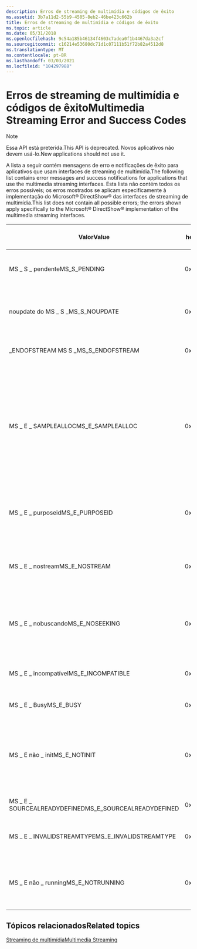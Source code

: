 ```yaml
---
description: Erros de streaming de multimídia e códigos de êxito
ms.assetid: 3b7a11d2-55b9-4505-8eb2-46be423c662b
title: Erros de streaming de multimídia e códigos de êxito
ms.topic: article
ms.date: 05/31/2018
ms.openlocfilehash: 9c54a185b46134f4603c7adea0f1b4467da3a2cf
ms.sourcegitcommit: c16214e53680dc71d1c07111b51f72b82a4512d8
ms.translationtype: MT
ms.contentlocale: pt-BR
ms.lasthandoff: 03/03/2021
ms.locfileid: "104297988"
---
```

# <a name="multimedia-streaming-error-and-success-codes"></a><span data-ttu-id="85790-103">Erros de streaming de multimídia e códigos de êxito</span><span class="sxs-lookup"><span data-stu-id="85790-103">Multimedia Streaming Error and Success Codes</span></span>

> [!Note]  
> <span data-ttu-id="85790-104">Essa API está preterida.</span><span class="sxs-lookup"><span data-stu-id="85790-104">This API is deprecated.</span></span> <span data-ttu-id="85790-105">Novos aplicativos não devem usá-lo.</span><span class="sxs-lookup"><span data-stu-id="85790-105">New applications should not use it.</span></span>

 

<span data-ttu-id="85790-106">A lista a seguir contém mensagens de erro e notificações de êxito para aplicativos que usam interfaces de streaming de multimídia.</span><span class="sxs-lookup"><span data-stu-id="85790-106">The following list contains error messages and success notifications for applications that use the multimedia streaming interfaces.</span></span> <span data-ttu-id="85790-107">Esta lista não contém todos os erros possíveis; os erros mostrados se aplicam especificamente à implementação do Microsoft® DirectShow® das interfaces de streaming de multimídia.</span><span class="sxs-lookup"><span data-stu-id="85790-107">This list does not contain all possible errors; the errors shown apply specifically to the Microsoft® DirectShow® implementation of the multimedia streaming interfaces.</span></span>



| <span data-ttu-id="85790-108">Valor</span><span class="sxs-lookup"><span data-stu-id="85790-108">Value</span></span>                       | <span data-ttu-id="85790-109">Código hexadecimal</span><span class="sxs-lookup"><span data-stu-id="85790-109">Hexadecimal code</span></span> | <span data-ttu-id="85790-110">Descrição</span><span class="sxs-lookup"><span data-stu-id="85790-110">Description</span></span>                                                                                                                                                                                |
|-----------------------------|------------------|--------------------------------------------------------------------------------------------------------------------------------------------------------------------------------------------|
| <span data-ttu-id="85790-111">MS \_ S \_ pendente</span><span class="sxs-lookup"><span data-stu-id="85790-111">MS\_S\_PENDING</span></span>              | <span data-ttu-id="85790-112">0x00040001</span><span class="sxs-lookup"><span data-stu-id="85790-112">0x00040001</span></span>       | <span data-ttu-id="85790-113">A atualização de exemplo ainda não foi concluída.</span><span class="sxs-lookup"><span data-stu-id="85790-113">Sample update is not yet complete.</span></span>                                                                                                                                                         |
| <span data-ttu-id="85790-114">noupdate do MS \_ S \_</span><span class="sxs-lookup"><span data-stu-id="85790-114">MS\_S\_NOUPDATE</span></span>             | <span data-ttu-id="85790-115">0x00040002</span><span class="sxs-lookup"><span data-stu-id="85790-115">0x00040002</span></span>       | <span data-ttu-id="85790-116">O exemplo não foi atualizado após a conclusão forçada.</span><span class="sxs-lookup"><span data-stu-id="85790-116">Sample was not updated after forced completion.</span></span>                                                                                                                                            |
| <span data-ttu-id="85790-117">\_ENDOFSTREAM MS S \_</span><span class="sxs-lookup"><span data-stu-id="85790-117">MS\_S\_ENDOFSTREAM</span></span>          | <span data-ttu-id="85790-118">0x00040003</span><span class="sxs-lookup"><span data-stu-id="85790-118">0x00040003</span></span>       | <span data-ttu-id="85790-119">Fim do fluxo.</span><span class="sxs-lookup"><span data-stu-id="85790-119">End of stream.</span></span> <span data-ttu-id="85790-120">Exemplo não atualizado.</span><span class="sxs-lookup"><span data-stu-id="85790-120">Sample not updated.</span></span>                                                                                                                                                         |
| <span data-ttu-id="85790-121">MS \_ E \_ SAMPLEALLOC</span><span class="sxs-lookup"><span data-stu-id="85790-121">MS\_E\_SAMPLEALLOC</span></span>          | <span data-ttu-id="85790-122">0x80040401</span><span class="sxs-lookup"><span data-stu-id="85790-122">0x80040401</span></span>       | <span data-ttu-id="85790-123">Um objeto [**IMediaStream**](/previous-versions/windows/desktop/api/mmstream/nn-mmstream-imediastream) não pôde ser removido de um objeto [**IMultiMediaStream**](/previous-versions/windows/desktop/api/mmstream/nn-mmstream-imultimediastream) porque ele ainda contém pelo menos um exemplo alocado.</span><span class="sxs-lookup"><span data-stu-id="85790-123">An [**IMediaStream**](/previous-versions/windows/desktop/api/mmstream/nn-mmstream-imediastream) object could not be removed from an [**IMultiMediaStream**](/previous-versions/windows/desktop/api/mmstream/nn-mmstream-imultimediastream) object because it still contains at least one allocated sample.</span></span> |
| <span data-ttu-id="85790-124">MS \_ E \_ purposeid</span><span class="sxs-lookup"><span data-stu-id="85790-124">MS\_E\_PURPOSEID</span></span>            | <span data-ttu-id="85790-125">0x80040402</span><span class="sxs-lookup"><span data-stu-id="85790-125">0x80040402</span></span>       | <span data-ttu-id="85790-126">A ID de finalidade especificada não pode ser usada para a chamada.</span><span class="sxs-lookup"><span data-stu-id="85790-126">The specified purpose ID can't be used for the call.</span></span>                                                                                                                                       |
| <span data-ttu-id="85790-127">MS \_ E \_ nostream</span><span class="sxs-lookup"><span data-stu-id="85790-127">MS\_E\_NOSTREAM</span></span>             | <span data-ttu-id="85790-128">0x80040403</span><span class="sxs-lookup"><span data-stu-id="85790-128">0x80040403</span></span>       | <span data-ttu-id="85790-129">Nenhum fluxo pode ser encontrado com os atributos especificados.</span><span class="sxs-lookup"><span data-stu-id="85790-129">No stream can be found with the specified attributes.</span></span>                                                                                                                                      |
| <span data-ttu-id="85790-130">MS \_ E \_ nobuscando</span><span class="sxs-lookup"><span data-stu-id="85790-130">MS\_E\_NOSEEKING</span></span>            | <span data-ttu-id="85790-131">0x80040404</span><span class="sxs-lookup"><span data-stu-id="85790-131">0x80040404</span></span>       | <span data-ttu-id="85790-132">A busca não tem suporte para este objeto [**IMultiMediaStream**](/previous-versions/windows/desktop/api/mmstream/nn-mmstream-imultimediastream) .</span><span class="sxs-lookup"><span data-stu-id="85790-132">Seeking not supported for this [**IMultiMediaStream**](/previous-versions/windows/desktop/api/mmstream/nn-mmstream-imultimediastream) object.</span></span>                                                                                                      |
| <span data-ttu-id="85790-133">MS \_ E \_ incompatível</span><span class="sxs-lookup"><span data-stu-id="85790-133">MS\_E\_INCOMPATIBLE</span></span>         | <span data-ttu-id="85790-134">0x80040405</span><span class="sxs-lookup"><span data-stu-id="85790-134">0x80040405</span></span>       | <span data-ttu-id="85790-135">Os formatos de fluxo não são compatíveis.</span><span class="sxs-lookup"><span data-stu-id="85790-135">The stream formats are not compatible.</span></span>                                                                                                                                                     |
| <span data-ttu-id="85790-136">MS \_ E \_ Busy</span><span class="sxs-lookup"><span data-stu-id="85790-136">MS\_E\_BUSY</span></span>                 | <span data-ttu-id="85790-137">0x80040406</span><span class="sxs-lookup"><span data-stu-id="85790-137">0x80040406</span></span>       | <span data-ttu-id="85790-138">O exemplo está ocupado.</span><span class="sxs-lookup"><span data-stu-id="85790-138">The sample is busy.</span></span>                                                                                                                                                                        |
| <span data-ttu-id="85790-139">MS \_ E não \_ init</span><span class="sxs-lookup"><span data-stu-id="85790-139">MS\_E\_NOTINIT</span></span>              | <span data-ttu-id="85790-140">0x80040407</span><span class="sxs-lookup"><span data-stu-id="85790-140">0x80040407</span></span>       | <span data-ttu-id="85790-141">O objeto não pode aceitar a chamada porque sua função de inicialização ou equivalente não foi chamada.</span><span class="sxs-lookup"><span data-stu-id="85790-141">The object can't accept the call because its initialize function or equivalent has not been called.</span></span>                                                                                        |
| <span data-ttu-id="85790-142">MS \_ E \_ SOURCEALREADYDEFINED</span><span class="sxs-lookup"><span data-stu-id="85790-142">MS\_E\_SOURCEALREADYDEFINED</span></span> | <span data-ttu-id="85790-143">0x80040408</span><span class="sxs-lookup"><span data-stu-id="85790-143">0x80040408</span></span>       | <span data-ttu-id="85790-144">Fonte já definida.</span><span class="sxs-lookup"><span data-stu-id="85790-144">Source already defined.</span></span>                                                                                                                                                                    |
| <span data-ttu-id="85790-145">MS \_ E \_ INVALIDSTREAMTYPE</span><span class="sxs-lookup"><span data-stu-id="85790-145">MS\_E\_INVALIDSTREAMTYPE</span></span>    | <span data-ttu-id="85790-146">0x80040409</span><span class="sxs-lookup"><span data-stu-id="85790-146">0x80040409</span></span>       | <span data-ttu-id="85790-147">O tipo de fluxo não é válido para esta operação.</span><span class="sxs-lookup"><span data-stu-id="85790-147">The stream type is not valid for this operation.</span></span>                                                                                                                                           |
| <span data-ttu-id="85790-148">MS \_ E não \_ running</span><span class="sxs-lookup"><span data-stu-id="85790-148">MS\_E\_NOTRUNNING</span></span>           | <span data-ttu-id="85790-149">0x8004040A</span><span class="sxs-lookup"><span data-stu-id="85790-149">0x8004040A</span></span>       | <span data-ttu-id="85790-150">O objeto [**IMultiMediaStream**](/previous-versions/windows/desktop/api/mmstream/nn-mmstream-imultimediastream) não está em estado de execução.</span><span class="sxs-lookup"><span data-stu-id="85790-150">The [**IMultiMediaStream**](/previous-versions/windows/desktop/api/mmstream/nn-mmstream-imultimediastream) object is not in running state.</span></span>                                                                                                         |



 

## <a name="related-topics"></a><span data-ttu-id="85790-151">Tópicos relacionados</span><span class="sxs-lookup"><span data-stu-id="85790-151">Related topics</span></span>

<dl> <dt>

[<span data-ttu-id="85790-152">Streaming de multimídia</span><span class="sxs-lookup"><span data-stu-id="85790-152">Multimedia Streaming</span></span>](multimedia-streaming.md)
</dt> </dl>

 

 




